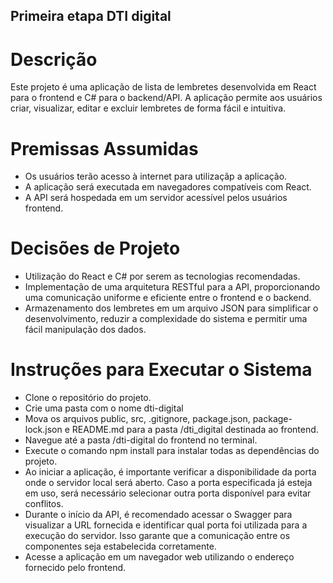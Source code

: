 ## Primeira etapa DTI digital

# Descrição
Este projeto é uma aplicação de lista de lembretes desenvolvida em React para o frontend e C# para o backend/API. A aplicação permite aos usuários criar, visualizar, editar e excluir lembretes de forma fácil e intuitiva.

# Premissas Assumidas
- Os usuários terão acesso à internet para utilizaçãp a aplicação.
- A aplicação será executada em navegadores compatíveis com React.
- A API será hospedada em um servidor acessível pelos usuários frontend.

# Decisões de Projeto
- Utilização do React e C# por serem as tecnologias recomendadas.
- Implementação de uma arquitetura RESTful para a API, proporcionando uma comunicação uniforme e eficiente entre o frontend e o backend.
- Armazenamento dos lembretes em um arquivo JSON para simplificar o desenvolvimento, reduzir a complexidade do sistema e permitir uma fácil manipulação dos dados.

# Instruções para Executar o Sistema
- Clone o repositório do projeto.
- Crie uma pasta com o nome dti-digital
- Mova os arquivos public, src, .gitignore, package.json, package-lock.json e README.md para a pasta /dti_digital destinada ao frontend.
- Navegue até a pasta /dti-digital do frontend no terminal.
- Execute o comando npm install para instalar todas as dependências do projeto.
- Ao iniciar a aplicação, é importante verificar a disponibilidade da porta onde o servidor local será aberto. Caso a porta especificada já esteja em uso, será necessário selecionar outra porta disponível para evitar conflitos.
- Durante o início da API, é recomendado acessar o Swagger para visualizar a URL fornecida e identificar qual porta foi utilizada para a execução do servidor. Isso garante que a comunicação entre os componentes seja estabelecida corretamente.
- Acesse a aplicação em um navegador web utilizando o endereço fornecido pelo frontend.

